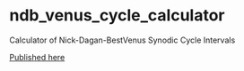 # ndb_venus_cycle_calculator
Calculator of Nick-Dagan-BestVenus Synodic Cycle Intervals 

[Published here](https://javsilsol23-ndb-venus-cycle-calculator-streamlit-app-z7uhxm.streamlit.app/)
